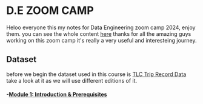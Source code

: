 # D.E ZOOM CAMP
Heloo everyone this my notes for Data Engineering zoom camp 2024, enjoy them.
you can see the whole content [here](https://github.com/DataTalksClub/data-engineering-zoomcamp/tree/main)
thanks for all the amazing guys working on this zoom camp it's really a very useful and interesteing journey.
## Dataset
before we begin the dataset used in this course is [TLC Trip Record Data](https://www.nyc.gov/site/tlc/about/tlc-trip-record-data.page)   
take a look at it as we will use different editions of it.

#### -[Module 1: Introduction & Prerequisites](Module-1)